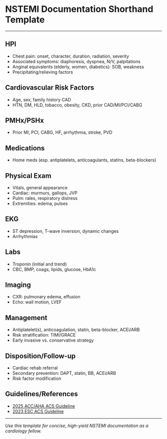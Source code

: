 # NSTEMI Documentation Shorthand Template

---

## HPI
- Chest pain: onset, character, duration, radiation, severity
- Associated symptoms: diaphoresis, dyspnea, N/V, palpitations
- Anginal equivalents (elderly, women, diabetics): SOB, weakness
- Precipitating/relieving factors

## Cardiovascular Risk Factors
- Age, sex, family history CAD
- HTN, DM, HLD, tobacco, obesity, CKD, prior CAD/MI/PCI/CABG

## PMHx/PSHx
- Prior MI, PCI, CABG, HF, arrhythmia, stroke, PVD

## Medications
- Home meds (esp. antiplatelets, anticoagulants, statins, beta-blockers)

## Physical Exam
- Vitals, general appearance
- Cardiac: murmurs, gallops, JVP
- Pulm: rales, respiratory distress
- Extremities: edema, pulses

## EKG
- ST depression, T-wave inversion, dynamic changes
- Arrhythmias

## Labs
- Troponin (initial and trend)
- CBC, BMP, coags, lipids, glucose, HbA1c

## Imaging
- CXR: pulmonary edema, effusion
- Echo: wall motion, LVEF

## Management
- Antiplatelet(s), anticoagulation, statin, beta-blocker, ACEi/ARB
- Risk stratification: TIMI/GRACE
- Early invasive vs. conservative strategy

## Disposition/Follow-up
- Cardiac rehab referral
- Secondary prevention: DAPT, statin, BB, ACEi/ARB
- Risk factor modification

## Guidelines/References
- [2025 ACC/AHA ACS Guideline](https://www.jacc.org/guidelines/acute-coronary-syndromes)
- [2023 ESC ACS Guideline](https://academic.oup.com/eurheartj/article/44/38/3720/7243210)

---
*Use this template for concise, high-yield NSTEMI documentation as a cardiology fellow.*
